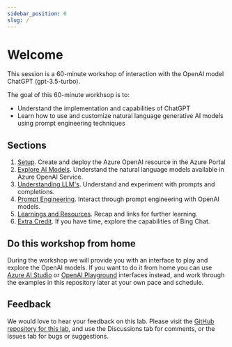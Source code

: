 ```yaml
---
sidebar_position: 0
slug: /
---
```


# Welcome

This session is a 60-minute workshop of interaction with the OpenAI model ChatGPT (gpt-3.5-turbo). 

The goal of this 60-minute workhsop is to:
  * Understand the implementation and capabilities of ChatGPT
  * Learn how to use and customize natural language generative AI models using prompt engineering techniques

## Sections
1. [Setup](Setup). Create and deploy the Azure OpenAI resource in the Azure Portal
2. [Explore AI Models](Explore-AI-Models). Understand the natural language models available in Azure OpenAI Service.
3. [Understanding LLM's](Understanding-LLMs). Understand and experiment with prompts and completions.
4. [Prompt Engineering](Prompt-Engineering). Interact through prompt engineering with OpenAI models. 
9. [Learnings and Resources](Learnings-and-Resources). Recap and links for further learning.
10. [Extra Credit](Extra-Credit). If you have time, explore the capabilities of Bing Chat.


## Do this workshop from home
During the workshop we will provide you with an interface to play and explore the OpenAI models. If you want to do it from home you can use [Azure AI Studio](https://oai.azure.com/portal) or [OpenAI Playground](https://platform.openai.com/playground) interfaces instead, and work through the examples in this repository later at your own pace and schedule.

## Feedback
We would love to hear your feedback on this lab. Please visit the [GitHub repository for this lab](https://github.com/hnky/AzureOpenAIService-Workshop), and use the Discussions tab for comments, or the Issues tab for bugs or suggestions.



  




  
